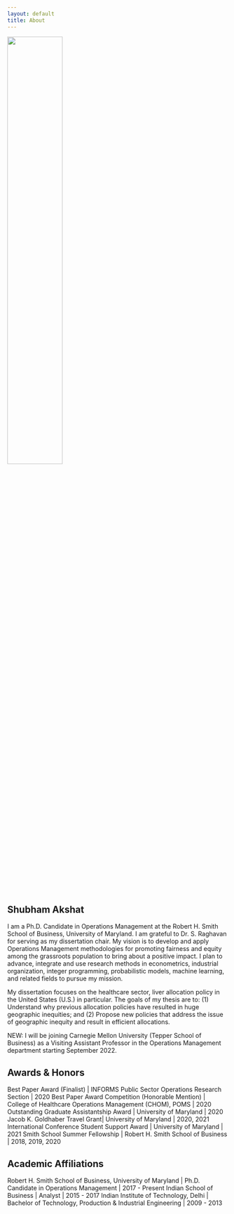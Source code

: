 ```yaml
---
layout: default
title: About
---
```


<img class="center" src="{{ site.baseurl }}public/profile.jpeg" width="50%"/>

## Shubham Akshat

I am a Ph.D. Candidate in Operations Management at the Robert H. Smith School of Business, University of Maryland. I am grateful to Dr. S. Raghavan for serving as my dissertation chair. My vision is to develop and apply Operations Management methodologies for promoting fairness and equity among the grassroots population to bring about a positive impact. I plan to advance, integrate and use research methods in econometrics, industrial organization, integer programming, probabilistic models, machine learning, and related fields to pursue my mission.

My dissertation focuses on the healthcare sector, liver allocation policy in the United States (U.S.) in particular. The goals of my thesis are to: (1) Understand why previous allocation policies have resulted in huge geographic inequities; and (2) Propose new policies that address the issue of geographic inequity and result in efficient allocations.

NEW: I will be joining Carnegie Mellon University (Tepper School of Business) as a Visiting Assistant Professor in the Operations Management department starting September 2022. 

## Awards & Honors

Best Paper Award (Finalist) | INFORMS Public Sector Operations Research Section | 2020
Best Paper Award Competition (Honorable Mention) | College of Healthcare Operations Management (CHOM), POMS | 2020
Outstanding Graduate Assistantship Award | University of Maryland | 2020
Jacob K. Goldhaber Travel Grant| University of Maryland | 2020, 2021
International Conference Student Support Award | University of Maryland | 2021
Smith School Summer Fellowship | Robert H. Smith School of Business | 2018, 2019, 2020

## Academic Affiliations

Robert H. Smith School of Business, University of Maryland | Ph.D. Candidate in Operations Management | 2017 - Present
Indian School of Business | Analyst | 2015 - 2017
Indian Institute of Technology, Delhi | Bachelor of Technology, Production & Industrial Engineering | 2009 - 2013
